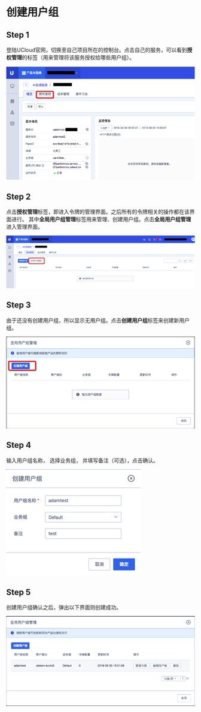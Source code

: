# 创建用户组
## Step 1
登陆UCloud官网，切换至自己项目所在的控制台。点击自己的服务，可以看到**授权管理**的标签（用来管理将该服务授权给哪些用户组）。

![](/images/operation/mgr_client/create_client_1.png)

## Step 2
点击**授权管理**标签，即进入令牌的管理界面。之后所有的令牌相关的操作都在该界面进行。
其中**全局用户组管理**标签用来管理、创建用户组。点击**全局用户组管理**进入管理界面。

![](/images/operation/mgr_client/create_client_2.png)

## Step 3
由于还没有创建用户组，所以显示无用户组。点击**创建用户组**标签来创建新用户组。

![](/images/operation/mgr_client/create_client_3.png)

## Step 4
输入用户组名称， 选择业务组， 并填写备注（可选），点击确认。

![](/images/operation/mgr_client/create_client_4.png)

## Step 5
创建用户组确认之后，弹出以下界面则创建成功。

![](/images/operation/mgr_client/create_client_5.png)

